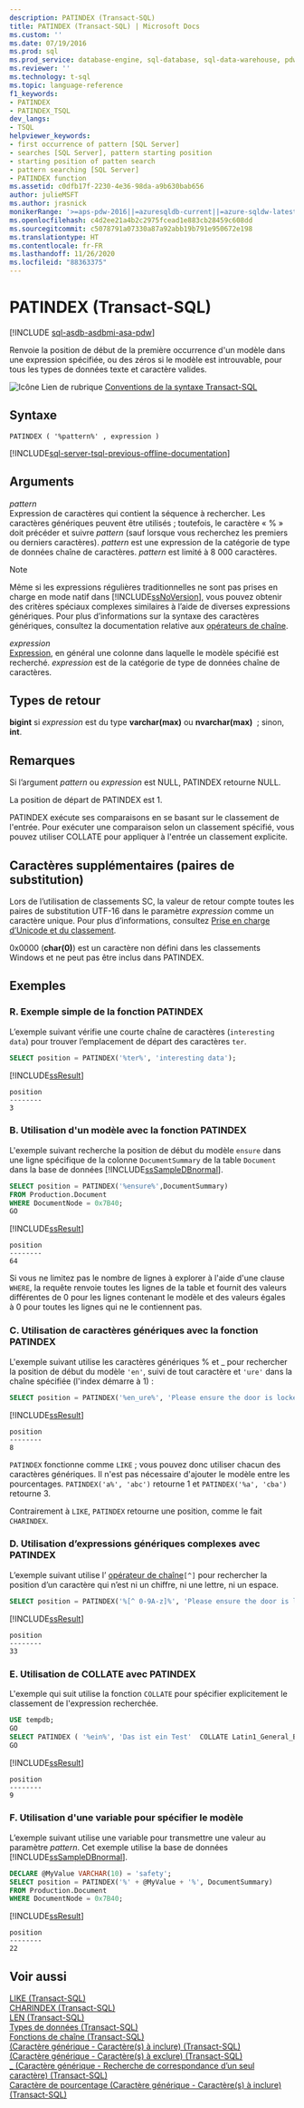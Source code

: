 ```yaml
---
description: PATINDEX (Transact-SQL)
title: PATINDEX (Transact-SQL) | Microsoft Docs
ms.custom: ''
ms.date: 07/19/2016
ms.prod: sql
ms.prod_service: database-engine, sql-database, sql-data-warehouse, pdw
ms.reviewer: ''
ms.technology: t-sql
ms.topic: language-reference
f1_keywords:
- PATINDEX
- PATINDEX_TSQL
dev_langs:
- TSQL
helpviewer_keywords:
- first occurrence of pattern [SQL Server]
- searches [SQL Server], pattern starting position
- starting position of patten search
- pattern searching [SQL Server]
- PATINDEX function
ms.assetid: c0dfb17f-2230-4e36-98da-a9b630bab656
author: julieMSFT
ms.author: jrasnick
monikerRange: '>=aps-pdw-2016||=azuresqldb-current||=azure-sqldw-latest||>=sql-server-2016||=sqlallproducts-allversions||>=sql-server-linux-2017||=azuresqldb-mi-current'
ms.openlocfilehash: c4d2ee21a4b2c2975fcead1e883cb28459c608dd
ms.sourcegitcommit: c5078791a07330a87a92abb19b791e950672e198
ms.translationtype: HT
ms.contentlocale: fr-FR
ms.lasthandoff: 11/26/2020
ms.locfileid: "88363375"
---
```

# <a name="patindex-transact-sql"></a>PATINDEX (Transact-SQL)
[!INCLUDE [sql-asdb-asdbmi-asa-pdw](../../includes/applies-to-version/sql-asdb-asdbmi-asa-pdw.md)]

  Renvoie la position de début de la première occurrence d'un modèle dans une expression spécifiée, ou des zéros si le modèle est introuvable, pour tous les types de données texte et caractère valides.  
  
 ![Icône Lien de rubrique](../../database-engine/configure-windows/media/topic-link.gif "Icône du lien de rubrique") [Conventions de la syntaxe Transact-SQL](../../t-sql/language-elements/transact-sql-syntax-conventions-transact-sql.md)  
  
## <a name="syntax"></a>Syntaxe  
  
```  
PATINDEX ( '%pattern%' , expression )  
```  
  
[!INCLUDE[sql-server-tsql-previous-offline-documentation](../../includes/sql-server-tsql-previous-offline-documentation.md)]

## <a name="arguments"></a>Arguments
 *pattern*  
 Expression de caractères qui contient la séquence à rechercher. Les caractères génériques peuvent être utilisés ; toutefois, le caractère « % » doit précéder et suivre *pattern* (sauf lorsque vous recherchez les premiers ou derniers caractères). *pattern* est une expression de la catégorie de type de données chaîne de caractères. *pattern* est limité à 8 000 caractères.

 > [!NOTE]
 > Même si les expressions régulières traditionnelles ne sont pas prises en charge en mode natif dans [!INCLUDE[ssNoVersion](../../includes/ssnoversion-md.md)], vous pouvez obtenir des critères spéciaux complexes similaires à l’aide de diverses expressions génériques. Pour plus d’informations sur la syntaxe des caractères génériques, consultez la documentation relative aux [opérateurs de chaîne](../../t-sql/language-elements/string-operators-transact-sql.md).
  
 *expression*  
 [Expression](../../t-sql/language-elements/expressions-transact-sql.md), en général une colonne dans laquelle le modèle spécifié est recherché. *expression* est de la catégorie de type de données chaîne de caractères.  
  
## <a name="return-types"></a>Types de retour  
**bigint** si *expression* est du type **varchar(max)** ou **nvarchar(max)**  ; sinon, **int**.  
  
## <a name="remarks"></a>Remarques  
Si l’argument *pattern* ou *expression* est NULL, PATINDEX retourne NULL.  
 
La position de départ de PATINDEX est 1.
 
PATINDEX exécute ses comparaisons en se basant sur le classement de l'entrée. Pour exécuter une comparaison selon un classement spécifié, vous pouvez utiliser COLLATE pour appliquer à l'entrée un classement explicite.  
  
## <a name="supplementary-characters-surrogate-pairs"></a>Caractères supplémentaires (paires de substitution)  
Lors de l’utilisation de classements SC, la valeur de retour compte toutes les paires de substitution UTF-16 dans le paramètre *expression* comme un caractère unique. Pour plus d’informations, consultez [Prise en charge d’Unicode et du classement](../../relational-databases/collations/collation-and-unicode-support.md).  
  
0x0000 (**char(0)**) est un caractère non défini dans les classements Windows et ne peut pas être inclus dans PATINDEX.  
  
## <a name="examples"></a>Exemples  
  
### <a name="a-simple-patindex-example"></a>R. Exemple simple de la fonction PATINDEX  
 L’exemple suivant vérifie une courte chaîne de caractères (`interesting data`) pour trouver l’emplacement de départ des caractères `ter`.  
  
```sql  
SELECT position = PATINDEX('%ter%', 'interesting data');  
```  
  
[!INCLUDE[ssResult](../../includes/ssresult-md.md)]  

```
position
--------
3
```
  
### <a name="b-using-a-pattern-with-patindex"></a>B. Utilisation d'un modèle avec la fonction PATINDEX  
L'exemple suivant recherche la position de début du modèle `ensure` dans une ligne spécifique de la colonne `DocumentSummary` de la table `Document` dans la base de données [!INCLUDE[ssSampleDBnormal](../../includes/sssampledbnormal-md.md)].  
  
```sql  
SELECT position = PATINDEX('%ensure%',DocumentSummary)  
FROM Production.Document  
WHERE DocumentNode = 0x7B40;  
GO   
```  
  
[!INCLUDE[ssResult](../../includes/ssresult-md.md)]  
  
```
position
--------  
64  
```  
  
Si vous ne limitez pas le nombre de lignes à explorer à l'aide d'une clause `WHERE`, la requête renvoie toutes les lignes de la table et fournit des valeurs différentes de 0 pour les lignes contenant le modèle et des valeurs égales à 0 pour toutes les lignes qui ne le contiennent pas.  
  
### <a name="c-using-wildcard-characters-with-patindex"></a>C. Utilisation de caractères génériques avec la fonction PATINDEX  
 L'exemple suivant utilise les caractères génériques % et _ pour rechercher la position de début du modèle `'en'`, suivi de tout caractère et `'ure'` dans la chaîne spécifiée (l'index démarre à 1) :  
  
```sql  
SELECT position = PATINDEX('%en_ure%', 'Please ensure the door is locked!');  
```  
  
[!INCLUDE[ssResult](../../includes/ssresult-md.md)]  
  
```
position
--------  
8  
```  
  
`PATINDEX` fonctionne comme `LIKE` ; vous pouvez donc utiliser chacun des caractères génériques. Il n'est pas nécessaire d'ajouter le modèle entre les pourcentages. `PATINDEX('a%', 'abc')` retourne 1 et `PATINDEX('%a', 'cba')` retourne 3.  
  
 Contrairement à `LIKE`, `PATINDEX` retourne une position, comme le fait `CHARINDEX`.  

### <a name="d-using-complex-wildcard-expressions-with-patindex"></a>D. Utilisation d’expressions génériques complexes avec PATINDEX 
L’exemple suivant utilise l’ [opérateur de chaîne](../../t-sql/language-elements/wildcard-character-s-not-to-match-transact-sql.md)`[^]` pour rechercher la position d’un caractère qui n’est ni un chiffre, ni une lettre, ni un espace.

```sql
SELECT position = PATINDEX('%[^ 0-9A-z]%', 'Please ensure the door is locked!'); 
```
[!INCLUDE[ssResult](../../includes/ssresult-md.md)]  

```
position
--------
33
```

### <a name="e-using-collate-with-patindex"></a>E. Utilisation de COLLATE avec PATINDEX  
 L'exemple qui suit utilise la fonction `COLLATE` pour spécifier explicitement le classement de l'expression recherchée.  
  
```sql  
USE tempdb;  
GO  
SELECT PATINDEX ( '%ein%', 'Das ist ein Test'  COLLATE Latin1_General_BIN) ;  
GO  
```  
[!INCLUDE[ssResult](../../includes/ssresult-md.md)]  

```
position
--------
9
```

### <a name="f-using-a-variable-to-specify-the-pattern"></a>F. Utilisation d'une variable pour spécifier le modèle  
L’exemple suivant utilise une variable pour transmettre une valeur au paramètre *pattern*. Cet exemple utilise la base de données [!INCLUDE[ssSampleDBnormal](../../includes/sssampledbnormal-md.md)].  
  
```sql  
DECLARE @MyValue VARCHAR(10) = 'safety';   
SELECT position = PATINDEX('%' + @MyValue + '%', DocumentSummary)   
FROM Production.Document  
WHERE DocumentNode = 0x7B40;  
```  
  
[!INCLUDE[ssResult](../../includes/ssresult-md.md)]  
  
```
position
--------  
22
```  
  
## <a name="see-also"></a>Voir aussi  
 [LIKE &#40;Transact-SQL&#41;](../../t-sql/language-elements/like-transact-sql.md)   
 [CHARINDEX &#40;Transact-SQL&#41;](../../t-sql/functions/charindex-transact-sql.md)  
 [LEN &#40;Transact-SQL&#41;](../../t-sql/functions/len-transact-sql.md)  
 [Types de données &#40;Transact-SQL&#41;](../../t-sql/data-types/data-types-transact-sql.md)   
 [Fonctions de chaîne &#40;Transact-SQL&#41;](../../t-sql/functions/string-functions-transact-sql.md)   
 [&#40;Caractère générique - Caractère&#40;s&#41; à inclure&#41; &#40;Transact-SQL&#41;](../../t-sql/language-elements/wildcard-character-s-to-match-transact-sql.md)   
 [&#40;Caractère générique - Caractère&#40;s&#41; à exclure&#41; &#40;Transact-SQL&#41;](../../t-sql/language-elements/wildcard-character-s-not-to-match-transact-sql.md)   
 [_ &#40;Caractère générique - Recherche de correspondance d’un seul caractère&#41; &#40;Transact-SQL&#41;](../../t-sql/language-elements/wildcard-match-one-character-transact-sql.md)   
 [Caractère de pourcentage &#40;Caractère générique - Caractère&#40;s&#41; à inclure&#41; &#40;Transact-SQL&#41;](../../t-sql/language-elements/percent-character-wildcard-character-s-to-match-transact-sql.md)  
  
  


